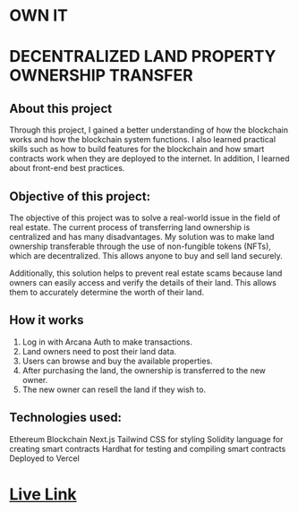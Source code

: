 # OWN IT

# DECENTRALIZED LAND PROPERTY OWNERSHIP TRANSFER

## About this project 

Through this project, I gained a better understanding of how the blockchain works and how the blockchain system functions. I also learned practical skills such as how to build features for the blockchain and how smart contracts work when they are deployed to the internet. In addition, I learned about front-end best practices.

## Objective of this project:

The objective of this project was to solve a real-world issue in the field of real estate. The current process of transferring land ownership is centralized and has many disadvantages. My solution was to make land ownership transferable through the use of non-fungible tokens (NFTs), which are decentralized. This allows anyone to buy and sell land securely.

Additionally, this solution helps to prevent real estate scams because land owners can easily access and verify the details of their land. This allows them to accurately determine the worth of their land.

## How it works
1) Log in with Arcana Auth to make transactions.
2) Land owners need to post their land data.
3) Users can browse and buy the available properties.
4) After purchasing the land, the ownership is transferred to the new owner.
5) The new owner can resell the land if they wish to.

## Technologies used:

Ethereum Blockchain
Next.js
Tailwind CSS for styling
Solidity language for creating smart contracts
Hardhat for testing and compiling smart contracts
Deployed to Vercel 


# [Live Link](http://decentralized-land-records.vercel.app/)
